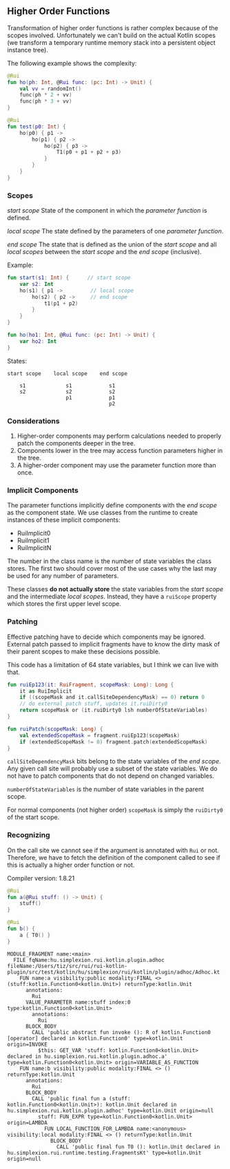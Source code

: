 ## Higher Order Functions

Transformation of higher order functions is rather complex because of the scopes involved. Unfortunately we can't
build on the actual Kotlin scopes (we transform a temporary runtime memory stack into a persistent object instance
tree).

The following example shows the complexity:

```kotlin
@Rui
fun ho(ph: Int, @Rui func: (pc: Int) -> Unit) {
    val vv = randomInt()
    func(ph * 2 + vv)
    func(ph * 3 + vv)
}

@Rui
fun test(p0: Int) {
    ho(p0) { p1 ->
        ho(p1) { p2 ->
            ho(p2) { p3 ->
                T1(p0 + p1 + p2 + p3)
            }
        }
    }
}
```

### Scopes

*start scope* State of the component in which the *parameter function* is defined.

*local scope* The state defined by the parameters of one *parameter function*.

*end scope* The state that is defined as the union of the *start scope* and all *local scopes*
between the *start scope* and the *end scope* (inclusive).

Example:

```kotlin
fun start(s1: Int) {      // start scope
    var s2: Int
    ho(s1) { p1 ->         // local scope
        ho(s2) { p2 ->     // end scope
            t1(p1 + p2)
        }
    }
}

fun ho(ho1: Int, @Rui func: (pc: Int) -> Unit) {
    var ho2: Int
}
```

States:

```
start scope    local scope    end scope

    s1             s1            s1
    s2             s2            s2
                   p1            p1
                                 p2
```

### Considerations

1. Higher-order components may perform calculations needed to properly patch the components deeper in the tree.
2. Components lower in the tree may access function parameters higher in the tree.
3. A higher-order component may use the parameter function more than once.

### Implicit Components

The parameter functions implicitly define components with the *end scope* as the component state.
We use classes from the runtime to create instances of these implicit components:

- RuiImplicit0
- RuiImplicit1
- RuiImplicitN

The number in the class name is the number of state variables the class stores. The first two should cover
most of the use cases why the last may be used for any number of parameters.

These classes **do not actually store** the state variables from the *start scope* and the intermediate *local scopes*.
Instead, they have a `ruiScope` property which stores the first upper level scope.

### Patching

Effective patching have to decide which components may be ignored. External patch passed to implicit fragments have to
know the dirty mask of their parent scopes to make these decisions possible.

This code has a limitation of 64 state variables, but I think we can live with that.

```kotlin
fun ruiEp123(it: RuiFragment, scopeMask: Long): Long {
    it as RuiImplicit
    if ((scopeMask and it.callSiteDependencyMask) == 0) return 0
    // do external patch stuff, updates it.ruiDirty0
    return scopeMask or (it.ruiDirty0 lsh numberOfStateVariables)
}

fun ruiPatch(scopeMask: Long) {
    val extendedScopeMask = fragment.ruiEp123(scopeMask)
    if (extendedScopeMask != 0) fragment.patch(extendedScopeMask)
}
```

`callSiteDependencyMask` bits belong to the state variables of the *end scope*. Any given call site will probably use
a subset of the state variables. We do not have to patch components that do not depend on changed variables.

`numberOfStateVariables` is the number of state variables in the parent scope.

For normal components (not higher order) `scopeMask` is simply the `ruiDirty0` of the start scope.

### Recognizing

On the call site we cannot see if the argument is annotated with `Rui` or not. Therefore, we have to fetch the
definition of the component called to see if this is actually a higher order function or not.

Compiler version: 1.8.21

```kotlin
@Rui
fun a(@Rui stuff: () -> Unit) {
    stuff()
}

@Rui
fun b() {
    a { T0() }
}
```

```text
MODULE_FRAGMENT name:<main>
  FILE fqName:hu.simplexion.rui.kotlin.plugin.adhoc fileName:/Users/tiz/src/rui/rui-kotlin-plugin/src/test/kotlin/hu/simplexion/rui/kotlin/plugin/adhoc/Adhoc.kt
    FUN name:a visibility:public modality:FINAL <> (stuff:kotlin.Function0<kotlin.Unit>) returnType:kotlin.Unit
      annotations:
        Rui
      VALUE_PARAMETER name:stuff index:0 type:kotlin.Function0<kotlin.Unit>
        annotations:
          Rui
      BLOCK_BODY
        CALL 'public abstract fun invoke (): R of kotlin.Function0 [operator] declared in kotlin.Function0' type=kotlin.Unit origin=INVOKE
          $this: GET_VAR 'stuff: kotlin.Function0<kotlin.Unit> declared in hu.simplexion.rui.kotlin.plugin.adhoc.a' type=kotlin.Function0<kotlin.Unit> origin=VARIABLE_AS_FUNCTION
    FUN name:b visibility:public modality:FINAL <> () returnType:kotlin.Unit
      annotations:
        Rui
      BLOCK_BODY
        CALL 'public final fun a (stuff: kotlin.Function0<kotlin.Unit>): kotlin.Unit declared in hu.simplexion.rui.kotlin.plugin.adhoc' type=kotlin.Unit origin=null
          stuff: FUN_EXPR type=kotlin.Function0<kotlin.Unit> origin=LAMBDA
            FUN LOCAL_FUNCTION_FOR_LAMBDA name:<anonymous> visibility:local modality:FINAL <> () returnType:kotlin.Unit
              BLOCK_BODY
                CALL 'public final fun T0 (): kotlin.Unit declared in hu.simplexion.rui.runtime.testing.FragmentsKt' type=kotlin.Unit origin=null
```